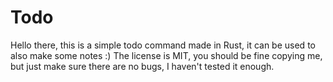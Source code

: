 # Todo
Hello there, this is a simple todo command made in Rust, it can be used to also make some notes :)
The license is MIT, you should be fine copying me, but just make sure there are no bugs, I haven't tested it enough.

